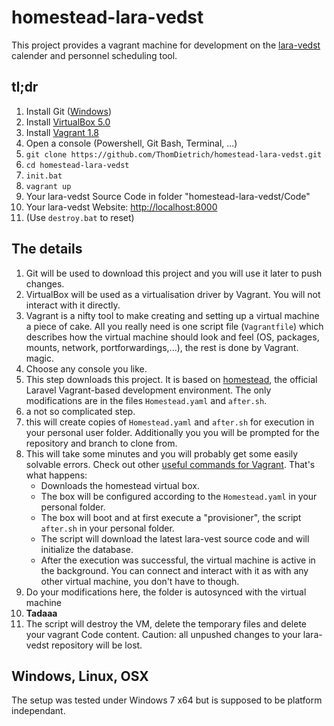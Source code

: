 # homestead-lara-vedst 

This project provides a vagrant machine for development on the [lara-vedst](https://github.com/4D44H/lara-vedst) calender and personnel scheduling tool.

## tl;dr

1. Install Git ([Windows](https://git-for-windows.github.io))
2. Install [VirtualBox 5.0](https://www.virtualbox.org/wiki/Downloads)
3. Install [Vagrant 1.8](https://www.vagrantup.com/downloads.html)
4. Open a console (Powershell, Git Bash, Terminal, ...)
 1. `git clone https://github.com/ThomDietrich/homestead-lara-vedst.git`
 2. `cd homestead-lara-vedst`
 3. `init.bat`
 4. `vagrant up`
5. Your lara-vedst Source Code in folder "homestead-lara-vedst/Code"
6. Your lara-vedst Website: [http://localhost:8000](http://localhost:8000)
7. (Use `destroy.bat` to reset)

## The details

1. Git will be used to download this project and you will use it later to push changes.
2. VirtualBox will be used as a virtualisation driver by Vagrant. You will not interact with it directly.
3. Vagrant is a nifty tool to make creating and setting up a virtual machine a piece of cake. All you really need is one script file (`Vagrantfile`) which describes how the virtual machine should look and feel (OS, packages, mounts, network, portforwardings,...), the rest is done by Vagrant. magic.
4. Choose any console you like.
 1. This step downloads this project. It is based on [homestead](https://laravel.com/docs/master/homestead), the official Laravel Vagrant-based development environment. The only modifications are in the files `Homestead.yaml` and `after.sh`.
 2. a not so complicated step.
 3. this will create copies of `Homestead.yaml` and `after.sh` for execution in your personal user folder. Additionally you you will be prompted for the repository and branch to clone from.
 4. This will take some minutes and you will probably get some easily solvable errors. Check out other [useful commands for Vagrant](http://www.erikaheidi.com/blog/quick-user-guide-for-vagrant). That's what happens:
     - Downloads the homestead virtual box.
     - The box will be configured according to the `Homestead.yaml` in your personal folder.
     - The box will boot and at first execute a "provisioner", the script `after.sh` in your personal folder.
     - The script will download the latest lara-vest source code and will initialize the database.
     - After the execution was successful, the virtual machine is active in the background. You can connect and interact with it as with any other virtual machine, you don't have to though. 
5. Do your modifications here, the folder is autosynced with the virtual machine
6. **Tadaaa**
7. The script will destroy the VM, delete the temporary files and delete your vagrant Code content. Caution: all unpushed changes to your lara-vedst repository will be lost.


## Windows, Linux, OSX
The setup was tested under Windows 7 x64 but is supposed to be platform independant.
